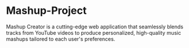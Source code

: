 # Mashup-Project
Mashup Creator is a cutting-edge web application that seamlessly blends tracks from YouTube videos to produce personalized, high-quality music mashups tailored to each user's preferences.
